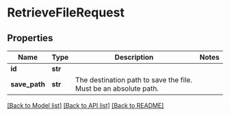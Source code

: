 # RetrieveFileRequest

## Properties
Name | Type | Description | Notes
------------ | ------------- | ------------- | -------------
**id** | **str** |  | 
**save_path** | **str** | The destination path to save the file. Must be an absolute path. | 

[[Back to Model list]](../README.md#documentation-for-models) [[Back to API list]](../README.md#documentation-for-api-endpoints) [[Back to README]](../README.md)


